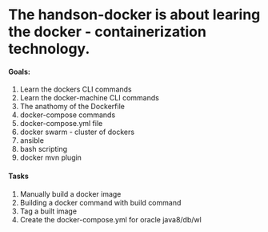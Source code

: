 The handson-docker is about learing the docker - containerization technology.
=


#### Goals:
1. Learn the dockers CLI commands
1. Learn the docker-machine CLI commands
1. The anathomy of the Dockerfile
1. docker-compose commands
1. docker-compose.yml file 
1. docker swarm - cluster of dockers
1. ansible
1. bash scripting
1. docker mvn plugin


#### Tasks
1. Manually build a docker image
1. Building a docker command with build command
1. Tag a built image
1. Create the docker-compose.yml for oracle java8/db/wl




